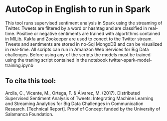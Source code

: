 # AutoCop in English to run in Spark
This tool runs supervised sentiment analysis in Spark using the streaming of Twitter. Tweets are filtered by a word or hashtag and are  classified in real-time. Positive or negative sentiments are trained with algortithms contained in MlLib. Kakfa and Zookeeper are used to conect to the Twitter stream. Tweets and sentiments are stored in no-Sql MongoDB and can be visualized in real-time. All scripts can run in Amanzon Web Services for Big Data challenges.
Before using any of the scripts the models must be trained using the traning script contained in the notebook twitter-spark-model-training.ipynb

## To cite this tool:

Arcila, C., Vicente, M., Ortega, F. & Álvarez, M. (2017). Distributed Supervised Sentiment Analysis of Tweets: Integrating Machine Learning and Streaming Analytics for Big Data Challenges in Communication Research. [Technical Report]. Proof of Concept funded by the University of Salamanca Foundation.
